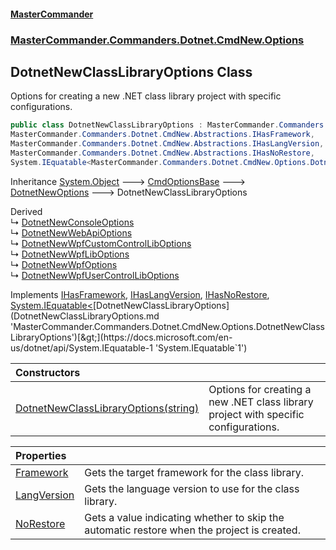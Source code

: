 #### [MasterCommander](MasterCommander.md 'MasterCommander')
### [MasterCommander.Commanders.Dotnet.CmdNew.Options](MasterCommander.md#MasterCommander.Commanders.Dotnet.CmdNew.Options 'MasterCommander.Commanders.Dotnet.CmdNew.Options')

## DotnetNewClassLibraryOptions Class

Options for creating a new .NET class library project with specific configurations.

```csharp
public class DotnetNewClassLibraryOptions : MasterCommander.Commanders.Dotnet.CmdNew.Options.DotnetNewOptions,
MasterCommander.Commanders.Dotnet.CmdNew.Abstractions.IHasFramework,
MasterCommander.Commanders.Dotnet.CmdNew.Abstractions.IHasLangVersion,
MasterCommander.Commanders.Dotnet.CmdNew.Abstractions.IHasNoRestore,
System.IEquatable<MasterCommander.Commanders.Dotnet.CmdNew.Options.DotnetNewClassLibraryOptions>
```

Inheritance [System.Object](https://docs.microsoft.com/en-us/dotnet/api/System.Object 'System.Object') &#129106; [CmdOptionsBase](CmdOptionsBase.md 'MasterCommander.Core.CmdOptionsBase') &#129106; [DotnetNewOptions](DotnetNewOptions.md 'MasterCommander.Commanders.Dotnet.CmdNew.Options.DotnetNewOptions') &#129106; DotnetNewClassLibraryOptions

Derived  
&#8627; [DotnetNewConsoleOptions](DotnetNewConsoleOptions.md 'MasterCommander.Commanders.Dotnet.CmdNew.Options.DotnetNewConsoleOptions')  
&#8627; [DotnetNewWebApiOptions](DotnetNewWebApiOptions.md 'MasterCommander.Commanders.Dotnet.CmdNew.Options.DotnetNewWebApiOptions')  
&#8627; [DotnetNewWpfCustomControlLibOptions](DotnetNewWpfCustomControlLibOptions.md 'MasterCommander.Commanders.Dotnet.CmdNew.Options.DotnetNewWpfCustomControlLibOptions')  
&#8627; [DotnetNewWpfLibOptions](DotnetNewWpfLibOptions.md 'MasterCommander.Commanders.Dotnet.CmdNew.Options.DotnetNewWpfLibOptions')  
&#8627; [DotnetNewWpfOptions](DotnetNewWpfOptions.md 'MasterCommander.Commanders.Dotnet.CmdNew.Options.DotnetNewWpfOptions')  
&#8627; [DotnetNewWpfUserControlLibOptions](DotnetNewWpfUserControlLibOptions.md 'MasterCommander.Commanders.Dotnet.CmdNew.Options.DotnetNewWpfUserControlLibOptions')

Implements [IHasFramework](IHasFramework.md 'MasterCommander.Commanders.Dotnet.CmdNew.Abstractions.IHasFramework'), [IHasLangVersion](IHasLangVersion.md 'MasterCommander.Commanders.Dotnet.CmdNew.Abstractions.IHasLangVersion'), [IHasNoRestore](IHasNoRestore.md 'MasterCommander.Commanders.Dotnet.CmdNew.Abstractions.IHasNoRestore'), [System.IEquatable&lt;](https://docs.microsoft.com/en-us/dotnet/api/System.IEquatable-1 'System.IEquatable`1')[DotnetNewClassLibraryOptions](DotnetNewClassLibraryOptions.md 'MasterCommander.Commanders.Dotnet.CmdNew.Options.DotnetNewClassLibraryOptions')[&gt;](https://docs.microsoft.com/en-us/dotnet/api/System.IEquatable-1 'System.IEquatable`1')

| Constructors | |
| :--- | :--- |
| [DotnetNewClassLibraryOptions(string)](DotnetNewClassLibraryOptions.DotnetNewClassLibraryOptions(string).md 'MasterCommander.Commanders.Dotnet.CmdNew.Options.DotnetNewClassLibraryOptions.DotnetNewClassLibraryOptions(string)') | Options for creating a new .NET class library project with specific configurations. |

| Properties | |
| :--- | :--- |
| [Framework](DotnetNewClassLibraryOptions.Framework.md 'MasterCommander.Commanders.Dotnet.CmdNew.Options.DotnetNewClassLibraryOptions.Framework') | Gets the target framework for the class library. |
| [LangVersion](DotnetNewClassLibraryOptions.LangVersion.md 'MasterCommander.Commanders.Dotnet.CmdNew.Options.DotnetNewClassLibraryOptions.LangVersion') | Gets the language version to use for the class library. |
| [NoRestore](DotnetNewClassLibraryOptions.NoRestore.md 'MasterCommander.Commanders.Dotnet.CmdNew.Options.DotnetNewClassLibraryOptions.NoRestore') | Gets a value indicating whether to skip the automatic restore when the project is created. |
